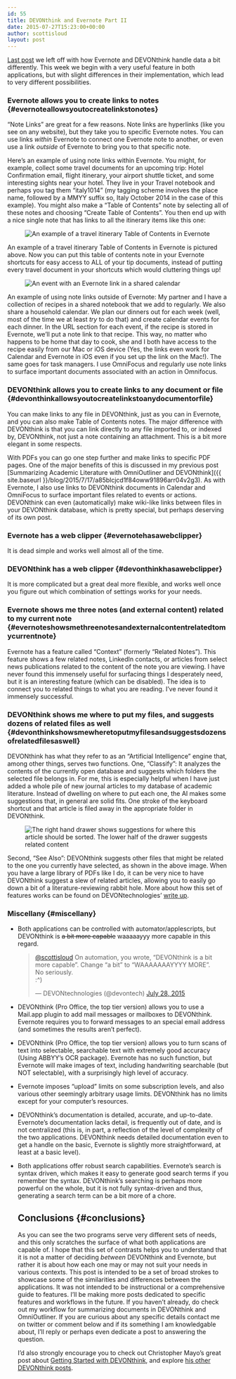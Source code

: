 ```yaml
---
id: 55
title: DEVONthink and Evernote Part II
date: 2015-07-27T15:23:00+00:00
author: scottisloud
layout: post
---
```

[Last post]({{site.baseurl}}/2015/07/21/2015719devonthink-vs-evernote-part-i/) we left off with how Evernote and DEVONthink handle data a bit differently. This week we begin with a very useful feature in both applications, but with slight differences in their implementation, which lead to very different possibilities.

### Evernote allows you to create links to notes {#evernoteallowsyoutocreatelinkstonotes}

&#8220;Note Links&#8221; are great for a few reasons. Note links are hyperlinks (like you see on any website), but they take you to specific Evernote notes. You can use links _within_ Evernote to connect one Evernote note to another, or even use a link _outside_ of Evernote to bring you to that specific note.

Here&#8217;s an example of using note links within Evernote. You might, for example, collect some travel documents for an upcoming trip: Hotel Confirmation email, flight itinerary, your airport shuttle ticket, and some interesting sights near your hotel. They live in your Travel notebook and perhaps you tag them &#8220;italy1014&#8221; (my tagging scheme involves the place name, followed by a MMYY suffix so, Italy October 2014 in the case of this example). You might also make a &#8220;Table of Contents&#8221; note by selecting all of these notes and choosing &#8220;Create Table of Contents&#8221;. You then end up with a nice single note that has links to all the itinerary items like this one:

<figure>
  <img src="{{ site.baseurl }}/img/en-travel-toc.png" alt="An example of a travel itinerary Table of Contents in Evernote" title="An example of a travel itinerary Table of Contents in Evernote" />
</figure>
An example of a travel itinerary Table of Contents in Evernote is pictured above. Now you can put this table of contents note in your Evernote shortcuts for easy access to ALL of your tip documents, instead of putting every travel document in your shortcuts which would cluttering things up!

<figure>
  <img src="{{ site.baseurl }}/img/en-calendar-note-link.png" alt="An event with an Evernote link in a shared calendar" title="An event with an Evernote link in a shared calendar" />
</figure>

An example of using note links outside of Evernote: My partner and I have a collection of recipes in a shared notebook that we add to regularly. We also share a household calendar. We plan our dinners out for each week (well, most of the time we at least _try_ to do that) and create calendar events for each dinner. In the URL section for each event, if the recipe is stored in Evernote, we&#8217;ll put a note link to that recipe. This way, no matter who happens to be home that day to cook, she and I both have access to the recipe easily from our Mac or iOS device (Yes, the links even work for Calendar and Evernote in iOS even if you set up the link on the Mac!). The same goes for task managers. I use OmniFocus and regularly use note links to surface important documents associated with an action in Omnifocus.

### DEVONthink allows you to create links to any document or file {#devonthinkallowsyoutocreatelinkstoanydocumentorfile}

You can make links to any file in DEVONthink, just as you can in Evernote, and you can also make Table of Contents notes. The major difference with DEVONthink is that you can link directly to any file imported to, or indexed by, DEVONthink, not just a note containing an attachment. This is a bit more elegant in some respects.

With PDFs you can go one step further and make links to specific PDF pages. One of the major benefits of this is discussed in my previous post [Summarizing Academic Literature with OmniOutliner and DEVONthink]({{ site.baseurl }}/blog/2015/7/17/a85blcjcd1f84oww91896arr04v2g3). As with Evernote, I also use links to DEVONthink documents in Calendar and OmniFocus to surface important files related to events or actions. DEVONthink can even (automatically) make wiki-like links between files in your DEVONthink database, which is pretty special, but perhaps deserving of its own post.

### Evernote has a web clipper {#evernotehasawebclipper}

It is dead simple and works well almost all of the time.

### DEVONthink has a web clipper {#devonthinkhasawebclipper}

It is more complicated but a great deal more flexible, and works well once you figure out which combination of settings works for your needs.

### Evernote shows me three notes (and external content) related to my current note {#evernoteshowsmethreenotesandexternalcontentrelatedtomycurrentnote}

Evernote has a feature called &#8220;Context&#8221; (formerly &#8220;Related Notes&#8221;). This feature shows a few related notes, LinkedIn contacts, or articles from select news publications related to the content of the note you are viewing. I have never found this immensely useful for surfacing things I desperately need, but it is an interesting feature (which can be disabled). The idea is to connect you to related things to what you are reading. I&#8217;ve never found it immensely successful.

### DEVONthink shows me where to put my files, and suggests dozens of related files as well {#devonthinkshowsmewheretoputmyfilesandsuggestsdozensofrelatedfilesaswell}

DEVONthink has what they refer to as an &#8220;Artificial Intelligence&#8221; engine that, among other things, serves two functions. One, &#8220;Classify&#8221;: It analyzes the contents of the currently open database and suggests which folders the selected file belongs in. For me, this is especially helpful when I have just added a whole pile of new journal articles to my database of academic literature. Instead of dwelling on where to put each one, the AI makes some suggestions that, in general are solid fits. One stroke of the keyboard shortcut and that article is filed away in the appropriate folder in DEVONthink.

<figure>
  <img src="{{ site.baseurl }}/img/dt-see-also-classify.png" alt="The right hand drawer shows suggestions for where this article should be sorted. The lower half of the drawer suggests related content" title="The right hand drawer shows suggestions for where this article should be sorted. The lower half of the drawer suggests related content." />
</figure>

Second, &#8220;See Also&#8221;: DEVONthink suggests other files that might be related to the one you currently have selected, as shown in the above image. When you have a large library of PDFs like I do, it can be very nice to have DEVONthink suggest a slew of related articles, allowing you to easily go down a bit of a literature-reviewing rabbit hole. More about how this set of features works can be found on DEVONtechnologies&#8217; [write up](http://www.devontechnologies.com/technology.html).

### Miscellany {#miscellany}

  * Both applications can be controlled with automator/applescripts, but DEVONthink is <s data-preserve-html-node="true">a bit more capable</s> waaaaayyy more capable in this regard.

    <blockquote data-preserve-html-node="true" class="twitter-tweet" lang="en">
      <p data-preserve-html-node="true" lang="en" dir="ltr">
        <a data-preserve-html-node="true" href="https://twitter.com/ScottIsLoud">@scottisloud</a> On automation, you wrote, &#8220;DEVONthink is a bit more capable&#8221;. Change &#8220;a bit&#8221; to &#8220;WAAAAAAAYYYY MORE&#8221;.<br /> No seriously.<br /> :^)
      </p>

      <p>
        — DEVONtechnologies (@devontech) <a data-preserve-html-node="true" href="https://twitter.com/devontech/status/626129501357879296">July 28, 2015</a>
      </p>
    </blockquote>

  * DEVONthink (Pro Office, the top tier version) allows you to use a Mail.app plugin to add mail messages or mailboxes to DEVONthink. Evernote requires you to forward messages to an special email address (and sometimes the results aren&#8217;t perfect).
  * DEVONthink (Pro Office, the top tier version) allows you to turn scans of text into selectable, searchable text with extremely good accuracy (Using ABBYY&#8217;s OCR package). Evernote has no such function, but Evernote will make images of text, including handwriting searchable (but NOT selectable), with a surprisingly high level of accuracy.
  * Evernote imposes &#8220;upload&#8221; limits on some subscription levels, and also various other seemingly arbitrary usage limits. DEVONthink has no limits except for your computer&#8217;s resources.
  * DEVONthink&#8217;s documentation is detailed, accurate, and up-to-date. Evernote&#8217;s documentation lacks detail, is frequently out of date, and is not centralized (this is, in part, a reflection of the level of complexity of the two applications. DEVONthink needs detailed documentation even to get a handle on the basic, Evernote is slightly more straightforward, at least at a basic level).
  * Both applications offer robust search capabilities. Evernote&#8217;s search is syntax driven, which makes it easy to generate good search terms if you remember the syntax. DEVONthink&#8217;s searching is perhaps more powerful on the whole, but it is not fully syntax-driven and thus, generating a search term can be a bit more of a chore.

    ## Conclusions {#conclusions}

    As you can see the two programs serve very different sets of needs, and this only scratches the surface of what both applications are capable of. I hope that this set of contrasts helps you to understand that it is not a matter of deciding _between_ DEVONthink and Evernote, but rather it is about how each one may or may not suit your needs in various contexts. This post is intended to be a set of broad strokes to showcase some of the similarities and differences between the applications. It was not intended to be instructional or a comprehensive guide to features. I&#8217;ll be making more posts dedicated to specific features and workflows in the future. If you haven&#8217;t already, do check out my workflow for summarizing documents in DEVONthink and OmniOutliner. If you are curious about any specific details contact me on twitter or comment below and if its something I am knowledgable about, I&#8217;ll reply or perhaps even dedicate a post to answering the question.

    I&#8217;d also strongly encourage you to check out Christopher Mayo&#8217;s great post about [Getting Started with DEVONthink](http://www.christopher-mayo.com/?p=2237), and explore [his other DEVONthink posts](http://www.christopher-mayo.com/?cat=40).
